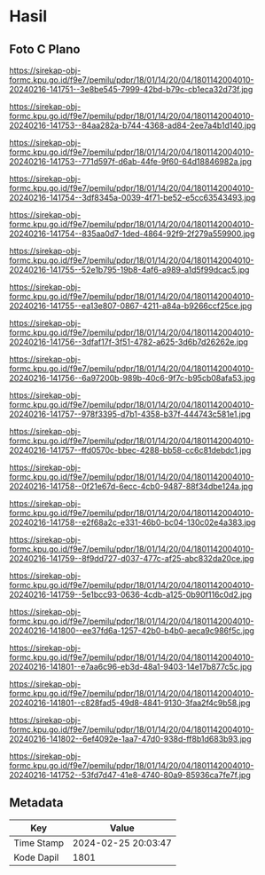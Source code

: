 # Hasil

## Foto C Plano

https://sirekap-obj-formc.kpu.go.id/f9e7/pemilu/pdpr/18/01/14/20/04/1801142004010-20240216-141751--3e8be545-7999-42bd-b79c-cb1eca32d73f.jpg

https://sirekap-obj-formc.kpu.go.id/f9e7/pemilu/pdpr/18/01/14/20/04/1801142004010-20240216-141753--84aa282a-b744-4368-ad84-2ee7a4b1d140.jpg

https://sirekap-obj-formc.kpu.go.id/f9e7/pemilu/pdpr/18/01/14/20/04/1801142004010-20240216-141753--771d597f-d6ab-44fe-9f60-64d18846982a.jpg

https://sirekap-obj-formc.kpu.go.id/f9e7/pemilu/pdpr/18/01/14/20/04/1801142004010-20240216-141754--3df8345a-0039-4f71-be52-e5cc63543493.jpg

https://sirekap-obj-formc.kpu.go.id/f9e7/pemilu/pdpr/18/01/14/20/04/1801142004010-20240216-141754--835aa0d7-1ded-4864-92f9-2f279a559900.jpg

https://sirekap-obj-formc.kpu.go.id/f9e7/pemilu/pdpr/18/01/14/20/04/1801142004010-20240216-141755--52e1b795-19b8-4af6-a989-a1d5f99dcac5.jpg

https://sirekap-obj-formc.kpu.go.id/f9e7/pemilu/pdpr/18/01/14/20/04/1801142004010-20240216-141755--ea13e807-0867-4211-a84a-b9266ccf25ce.jpg

https://sirekap-obj-formc.kpu.go.id/f9e7/pemilu/pdpr/18/01/14/20/04/1801142004010-20240216-141756--3dfaf17f-3f51-4782-a625-3d6b7d26262e.jpg

https://sirekap-obj-formc.kpu.go.id/f9e7/pemilu/pdpr/18/01/14/20/04/1801142004010-20240216-141756--6a97200b-989b-40c6-9f7c-b95cb08afa53.jpg

https://sirekap-obj-formc.kpu.go.id/f9e7/pemilu/pdpr/18/01/14/20/04/1801142004010-20240216-141757--978f3395-d7b1-4358-b37f-444743c581e1.jpg

https://sirekap-obj-formc.kpu.go.id/f9e7/pemilu/pdpr/18/01/14/20/04/1801142004010-20240216-141757--ffd0570c-bbec-4288-bb58-cc6c81debdc1.jpg

https://sirekap-obj-formc.kpu.go.id/f9e7/pemilu/pdpr/18/01/14/20/04/1801142004010-20240216-141758--0f21e67d-6ecc-4cb0-9487-88f34dbe124a.jpg

https://sirekap-obj-formc.kpu.go.id/f9e7/pemilu/pdpr/18/01/14/20/04/1801142004010-20240216-141758--e2f68a2c-e331-46b0-bc04-130c02e4a383.jpg

https://sirekap-obj-formc.kpu.go.id/f9e7/pemilu/pdpr/18/01/14/20/04/1801142004010-20240216-141759--8f9dd727-d037-477c-af25-abc832da20ce.jpg

https://sirekap-obj-formc.kpu.go.id/f9e7/pemilu/pdpr/18/01/14/20/04/1801142004010-20240216-141759--5e1bcc93-0636-4cdb-a125-0b90f116c0d2.jpg

https://sirekap-obj-formc.kpu.go.id/f9e7/pemilu/pdpr/18/01/14/20/04/1801142004010-20240216-141800--ee37fd6a-1257-42b0-b4b0-aeca9c986f5c.jpg

https://sirekap-obj-formc.kpu.go.id/f9e7/pemilu/pdpr/18/01/14/20/04/1801142004010-20240216-141801--e7aa6c96-eb3d-48a1-9403-14e17b877c5c.jpg

https://sirekap-obj-formc.kpu.go.id/f9e7/pemilu/pdpr/18/01/14/20/04/1801142004010-20240216-141801--c828fad5-49d8-4841-9130-3faa2f4c9b58.jpg

https://sirekap-obj-formc.kpu.go.id/f9e7/pemilu/pdpr/18/01/14/20/04/1801142004010-20240216-141802--6ef4092e-1aa7-47d0-938d-ff8b1d683b93.jpg

https://sirekap-obj-formc.kpu.go.id/f9e7/pemilu/pdpr/18/01/14/20/04/1801142004010-20240216-141752--53fd7d47-41e8-4740-80a9-85936ca7fe7f.jpg


## Metadata

| Key        | Value               |
| ---------- | ------------------- |
| Time Stamp | 2024-02-25 20:03:47 |
| Kode Dapil | 1801                |



